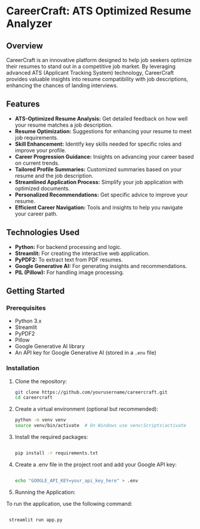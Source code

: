 # CareerCraft: ATS Optimized Resume Analyzer

## Overview
CareerCraft is an innovative platform designed to help job seekers optimize their resumes to stand out in a competitive job market. By leveraging advanced ATS (Applicant Tracking System) technology, CareerCraft provides valuable insights into resume compatibility with job descriptions, enhancing the chances of landing interviews.

## Features
- **ATS-Optimized Resume Analysis:** Get detailed feedback on how well your resume matches a job description.
- **Resume Optimization:** Suggestions for enhancing your resume to meet job requirements.
- **Skill Enhancement:** Identify key skills needed for specific roles and improve your profile.
- **Career Progression Guidance:** Insights on advancing your career based on current trends.
- **Tailored Profile Summaries:** Customized summaries based on your resume and the job description.
- **Streamlined Application Process:** Simplify your job application with optimized documents.
- **Personalized Recommendations:** Get specific advice to improve your resume.
- **Efficient Career Navigation:** Tools and insights to help you navigate your career path.

## Technologies Used
- **Python:** For backend processing and logic.
- **Streamlit:** For creating the interactive web application.
- **PyPDF2:** To extract text from PDF resumes.
- **Google Generative AI:** For generating insights and recommendations.
- **PIL (Pillow):** For handling image processing.

## Getting Started

### Prerequisites
- Python 3.x
- Streamlit
- PyPDF2
- Pillow
- Google Generative AI library
- An API key for Google Generative AI (stored in a `.env` file)

### Installation
1. Clone the repository:
      ```bash
    git clone https://github.com/yourusername/careercraft.git
    cd careercraft
2.  Create a virtual environment (optional but recommended):

    ```bash 
    python -m venv venv 
    source venv/bin/activate  # On Windows use venv\Scripts\activate
3. Install the required packages:
   ```bash

   pip install -r requirements.txt
4. Create a .env file in the project root and add your Google API key:

    ```bash

    echo "GOOGLE_API_KEY=your_api_key_here" > .env
5. Running the Application:

To run the application, use the following command:

  ```bash

   streamlit run app.py

